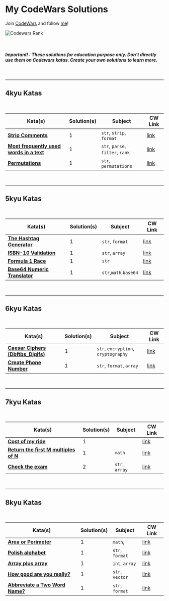 # My CodeWars Solutions

Join [CodeWars](www.codewars.com/r/UTJA9w) and follow [me](https://www.codewars.com/users/NahuelCastro)!


![Codewars Rank](https://www.codewars.com/users/NahuelCastro/badges/large)

<br>

##### Important! : These solutions for education purpose only. Don't directly use them on Codewars katas. Create your own solutions to learn more.

<br>

---

## 4kyu Katas


<br>

| Kata(s)                                                                                 | Solution(s) | Subject                          | CW Link                                                        |
| --------------------------------------------------------------------------------------- | ----------- | -------------------------------- | -------------------------------------------------------------- |
| [**Strip Comments**](4kyuKatas/StripComments.md)                                        | 1           | `str`, `strip`, `format`         | [link](https://www.codewars.com/kata/51c8e37cee245da6b40000bd) |
| [**Most frequently used words in a text**](4kyuKatas/MostFrequentlyUsedWordsInAText.md) | 1           | `str`, `parse`, `filter`, `rank` | [link](https://www.codewars.com/kata/51e056fe544cf36c410000fb) |
| [**Permutations**](4kyuKatas/Permutations.md)                                           | 1           | `str`, `permutations`            | [link](https://www.codewars.com/kata/5254ca2719453dcc0b00027d) |



<br>

---

## 5kyu Katas


<br>

| Kata(s)                                                               | Solution(s) | Subject               | CW Link                                                         |
| --------------------------------------------------------------------- | ----------- | --------------------- | --------------------------------------------------------------- |
| [**The Hashtag Generator**](5kyuKatas/The_Hashtag_Generator.md)       | 1           | `str`, `format`       | [link](https://www.codewars.com/kata/52bc74d4ac05d0945d00054e/) |
| [**ISBN-10 Validation**](5kyuKatas/ISBN-10_Validation.md)             | 1           | `str`, `array`        | [link](https://www.codewars.com/kata/51fc12de24a9d8cb0e000001)  |
| [**Formula 1 Race**](5kyuKatas/Formula1Race.md)                       | 1           | `str`                 | [link](https://www.codewars.com/kata/626d691649cb3c7acd63457b/) |
| [**Base64 Numeric Translator**](5kyuKatas/Base64NumericTranslator.md) | 1           | `str`,`math`,`base64` | [link](https://www.codewars.com/kata/5632e12703e2037fa7000061)  |



<br>


---


## 6kyu Katas

<br>

| Kata(s)                                                                         | Solution(s) | Subject                             | CW Link                                                        |
| ------------------------------------------------------------------------------- | ----------- | ----------------------------------- | -------------------------------------------------------------- |
| [**Caesar Ciphers (Dbftbs_Djqifs)**](6kyuKatas/Caesar_Ciphers-Dbftbs_Djqifs.md) | 1           | `str`, `encryption`, `cryptography` | [link](https://www.codewars.com/kata/546937989c0b6ab3c5000183) |
| [**Create Phone Number**](6kyuKatas/Create_Phone_Number.md)                     | 1           | `str`, `format`, `array`            | [link](https://www.codewars.com/kata/525f50e3b73515a6db000b83) |

<br>

---

## 7kyu Katas

<br>


| Kata(s)                                                                                 | Solution(s) | Subject        | CW Link                                                        |
| --------------------------------------------------------------------------------------- | ----------- | -------------- | -------------------------------------------------------------- |
| [**Cost of my ride**](7kyuKatas/Cost_of_my_ride.md)                                     | 1           |                | [link](https://www.codewars.com/kata/586430a5b3a675296a000395) |
| [**Return the first M multiples of N**](7kyuKatas/Return_the_first_M_multiples_of_N.md) | 1           | `math`         | [link](https://www.codewars.com/kata/593c9175933500f33400003e) |
| [**Check the exam**](7kyuKatas/Check_the_exam.md)                                       | 2           | `str`, `array` | [link](https://www.codewars.com/kata/5a3dd29055519e23ec000074) |



<br>

---

## 8kyu Katas

<br>

| Kata(s)                                                                    | Solution(s) | Subject         | CW Link                                                        |
| -------------------------------------------------------------------------- | ----------- | --------------- | -------------------------------------------------------------- |
| [**Area or Perimeter**](8kyuKatas/Area_or_Perimeter.md)                    | 1           | `math`,         | [link](https://www.codewars.com/kata/5ab6538b379d20ad880000ab) |
| [**Polish alphabet**](8kyuKatas/APolish_alphabet.md)                       | 1           | `str`, `format` | [link](https://www.codewars.com/kata/57ab2d6072292dbf7c000039) |
| [**Array plus array**](8kyuKatas/Array_plus_array.md)                      | 1           | `int`, `array`  | [link](https://www.codewars.com/kata/5a2be17aee1aaefe2a000151) |
| [**How good are you really?**](8kyuKatas/How_good_are_you_really.md)       | 1           | `str`, `vector` | [link](https://www.codewars.com/kata/5601409514fc93442500010b) |
| [**Abbreviate a Two Word Name?**](8kyuKatas/Abbreviate_a_Two_Word_Name.md) | 1           | `str`, `format` | [link](https://www.codewars.com/kata/57eadb7ecd143f4c9c0000a3) |
